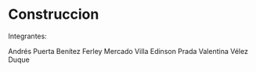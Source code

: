 # Construccion

Integrantes:

Andrés Puerta Benítez
Ferley Mercado Villa
Edinson Prada
Valentina Vélez Duque
